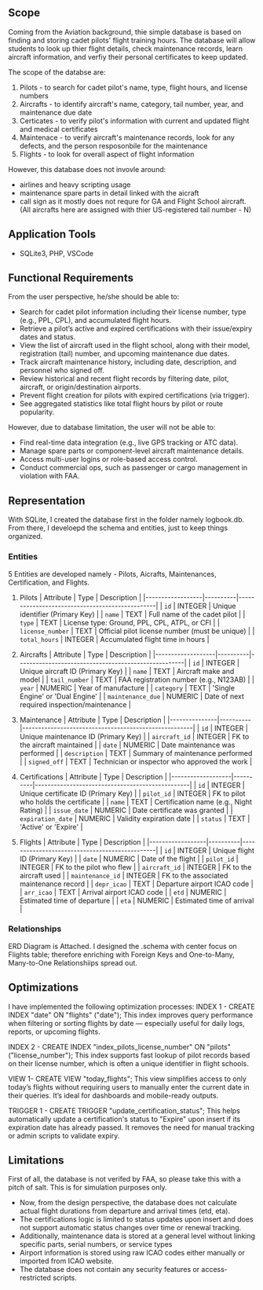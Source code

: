 ## Scope

Coming from the Aviation background, thie simple database is based on finding and storing cadet pilots' flight training hours. The database will allow students to look up thier flight details, check maintenance records, learn aircraft information, and verfiy their personal certificates to keep updated.

The scope of the databse are:
1. Pilots - to search for cadet pilot's name, type, flight hours, and license numbers
2. Aircrafts - to identify aircraft's name, category, tail number, year, and maintenance due date
3. Certicates - to verify pilot's information with current and updated flight and medical certificates
4. Maintenace - to verify aircraft's maintenance records, look for any defects, and the person resposonbile for the maintenance
5. Flights - to look for overall aspect of flight information

However, this database does not invovle around:
- airlines and heavy scripting usage
- maintenance spare parts in detail linked with the aicraft
- call sign as it mostly does not requre for GA and Flight School aircraft. (All aircrafts here are assigned with thier US-registered tail number - N)

## Application Tools
- SQLite3, PHP, VSCode

## Functional Requirements

From the user perspective, he/she should be able to:
- Search for cadet pilot information including their license number, type (e.g., PPL, CPL), and accumulated flight hours.
- Retrieve a pilot’s active and expired certifications with their issue/expiry dates and status.
- View the list of aircraft used in the flight school, along with their model, registration (tail) number, and upcoming maintenance due dates.
- Track aircraft maintenance history, including date, description, and personnel who signed off.
- Review historical and recent flight records by filtering date, pilot, aircraft, or origin/destination airports.
- Prevent flight creation for pilots with expired certifications (via trigger).
- See aggregated statistics like total flight hours by pilot or route popularity.

However, due to database limitation, the user will not be able to:
- Find real-time data integration (e.g., live GPS tracking or ATC data).
- Manage spare parts or component-level aircraft maintenance details.
- Access multi-user logins or role-based access control.
- Conduct commercial ops, such as passenger or cargo management in violation with FAA.

## Representation

With SQLite, I created the database first in the folder namely logbook.db. From there, I develoepd the schema and entities, just to keep things organized.

### Entities

5 Entities are developed namely - Pilots, Aicrafts, Maintenances, Certification, and Flights.

1. Pilots
| Attribute        | Type     |  Description                                   |
|------------------|----------|------------------------------------------------|
| `id`             | INTEGER  | Unique identifier (Primary Key)                |
| `name`           | TEXT     | Full name of the cadet pilot                   |
| `type`           | TEXT     | License type: Ground, PPL, CPL, ATPL, or CFI   |
| `license_number` | TEXT     | Official pilot license number (must be unique) |
| `total_hours`    | INTEGER  | Accumulated flight time in hours               |

2. Aircrafts
| Attribute         | Type     | Description                                         |
|-------------------|----------|-----------------------------------------------------|
| `id`              | INTEGER  | Unique aircraft ID (Primary Key)                    |
| `name`            | TEXT     | Aircraft make and model                             |
| `tail_number`     | TEXT     | FAA registration number (e.g., N123AB)              |
| `year`            | NUMERIC  | Year of manufacture                                 |
| `category`        | TEXT     | 'Single Engine' or 'Dual Engine'                    |
| `maintenance_due` | NUMERIC  | Date of next required inspection/maintenance        |

3. Maintenance
| Attribute     | Type     | Description                                          |
|---------------|----------|------------------------------------------------------|
| `id`          | INTEGER  | Unique maintenance ID (Primary Key)                  |
| `aircraft_id` | INTEGER  | FK to the aircraft maintained                        |
| `date`        | NUMERIC  | Date maintenance was performed                       |
| `description` | TEXT     | Summary of maintenance performed                     |
| `signed_off`  | TEXT     | Technician or inspector who approved the work        |

4. Certifications
| Attribute         | Type     | Description                                     |
|-------------------|----------|-------------------------------------------------|
| `id`              | INTEGER  | Unique certificate ID (Primary Key)             |
| `pilot_id`        | INTEGER  | FK to pilot who holds the certificate           |
| `name`            | TEXT     | Certification name (e.g., Night Rating)         |
| `issue_date`      | NUMERIC  | Date certificate was granted                    |
| `expiration_date` | NUMERIC  | Validity expiration date                        |
| `status`          | TEXT     | 'Active' or 'Expire'                            |

5. Flights
| Attribute        | Type     | Description                                   |
|------------------|----------|-----------------------------------------------|
| `id`             | INTEGER  | Unique flight ID (Primary Key)                |
| `date`           | NUMERIC  | Date of the flight                            |
| `pilot_id`       | INTEGER  | FK to the pilot who flew                      |
| `aircraft_id`    | INTEGER  | FK to the aircraft used                       |
| `maintenance_id` | INTEGER  | FK to the associated maintenance record       |
| `depr_icao`      | TEXT     | Departure airport ICAO code                   |
| `arr_icao`       | TEXT     | Arrival airport ICAO code                     |
| `etd`            | NUMERIC  | Estimated time of departure                   |
| `eta`            | NUMERIC  | Estimated time of arrival                     |

### Relationships

ERD Diagram is Attached.
I designed the .schema with center focus on Flights table; therefore enriching with Foreign Keys and One-to-Many, Many-to-One Relationshiips spread out.

## Optimizations

I have implemented the following optimization processes:
INDEX 1 - CREATE INDEX "date" ON "flights" ("date");
This index improves query performance when filtering or sorting flights by date — especially useful for daily logs, reports, or upcoming flights.

INDEX 2 - CREATE INDEX "index_pilots_license_number" ON "pilots" ("license_number");
This index supports fast lookup of pilot records based on their license number, which is often a unique identifier in flight schools.

VIEW 1- CREATE VIEW "today_flights";
This view simplifies access to only today’s flights without requiring users to manually enter the current date in their queries. It’s ideal for dashboards and mobile-ready outputs.

TRIGGER 1 - CREATE TRIGGER "update_certification_status";
This helps automatically update a certification's status to "Expire" upon insert if its expiration date has already passed. It removes the need for manual tracking or admin scripts to validate expiry.

## Limitations

First of all, the database is not verifed by FAA, so please take this with a pitch of salt. This is for simulation purposes only.
- Now, from the design perspective, the database does not calculate actual flight durations from departure and arrival times (etd, eta).
- The certifications logic is limited to status updates upon insert and does not support automatic status changes over time or renewal tracking.
- Additionally, maintenance data is stored at a general level without linking specific parts, serial numbers, or service types
- Airport information is stored using raw ICAO codes either manually or imported from ICAO website.
- The database does not contain any security features or access-restricted scripts.
